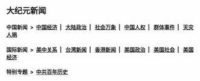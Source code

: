 ## 大纪元新闻

#### 中国新闻 &nbsp;>&nbsp; [中国经济](indexes/ncid283/README.md?01260445) &nbsp;| &nbsp; [大陆政治](indexes/ncid277/README.md?01260445) &nbsp;| &nbsp; [社会万象](indexes/ncid282/README.md?01260445) &nbsp;| &nbsp; [中国人权](indexes/ncid278/README.md?01260445) &nbsp;| &nbsp; [群体事件](indexes/ncid279/README.md?01260445) &nbsp;| &nbsp; [天灾人祸](indexes/ncid280/README.md?01260445)

#### 国际新闻 &nbsp;>&nbsp; [美中关系](indexes/nf1412576/README.md?01260445) &nbsp;| &nbsp; [台湾新闻](indexes/ncid1349361/README.md?01260445) &nbsp;| &nbsp; [香港新闻](indexes/ncid1349362/README.md?01260445) &nbsp;| &nbsp; [美国政治](indexes/ncid1078159/README.md?01260445) &nbsp;| &nbsp; [美国社会](indexes/ncid1078160/README.md?01260445) &nbsp;| &nbsp; [美国经济](indexes/ncid1078158/README.md?01260445)

#### 特别专题 &nbsp;>&nbsp; [中共百年历史](https://github.com/epoch-news/epoch-special/blob/master/README.md?01260445)  
